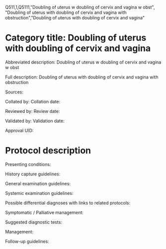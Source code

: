 Q511,1,Q5111,"Doubling of uterus w doubling of cervix and vagina w obst", "Doubling of uterus with doubling of cervix and vagina with obstruction","Doubling of uterus with doubling of cervix and vagina"
# Category title: Doubling of uterus with doubling of cervix and vagina

Abbreviated description: Doubling of uterus w doubling of cervix and vagina w obst

Full description: Doubling of uterus with doubling of cervix and vagina with obstruction

Sources:

Collated by:
Collation date:

Reviewed by:
Review date:

Validated by:
Validation date:

Approval UID:

# Protocol description

Presenting conditions:

History capture guidelines:

General examination guidelines:

Systemic examination guidelines:

Possible differential diagnoses with links to related protocols:

Symptomatic / Palliative management:

Suggested diagnostic tests:

Management:

Follow-up guidelines:
